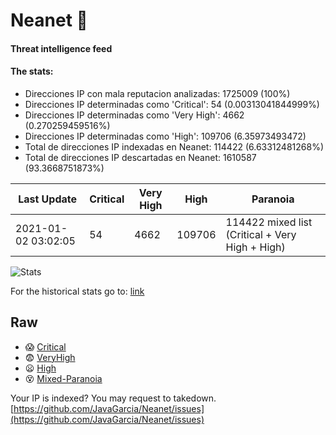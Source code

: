 # Neanet :hocho:
#### Threat intelligence feed
#### The stats:

- Direcciones IP con mala reputacion analizadas: 1725009 (100%)
- Direcciones IP determinadas como 'Critical':  54 (0.00313041844999%)
- Direcciones IP determinadas como 'Very High':  4662 (0.270259459516%)
- Direcciones IP determinadas como 'High':  109706 (6.35973493472)
- Total de direcciones IP indexadas en Neanet:  114422 (6.63312481268%)
- Total de direcciones IP descartadas en Neanet:  1610587 (93.3668751873%)

| Last Update | Critical | Very High | High | Paranoia |
| --- | --- | --- | --- | --- |
| 2021-01-02 03:02:05 | 54 | 4662 | 109706 | 114422 mixed list (Critical + Very High + High)|

![Stats](https://docs.google.com/spreadsheets/d/e/2PACX-1vSnaNMIXVabIpDJjufMlzH7poXnshF3mgd8Is1g9ytUEzVsP5my4Trn8f-xkoLLQ38xpL3HtmUexLo6/pubchart?oid=501124687&format=image)

For the historical stats go to: [link](/stats.csv)
## Raw
- :scream: [Critical](https://raw.githubusercontent.com/JavaGarcia/Neanet/master/blacklists/neanet_critical.txt)
- :fearful: [VeryHigh](https://raw.githubusercontent.com/JavaGarcia/Neanet/master/blacklists/neanet_veryHigh.txtt)
- :frowning: [High](https://raw.githubusercontent.com/JavaGarcia/Neanet/master/blacklists/neanet_high.txt)
- :dizzy_face: [Mixed-Paranoia](https://raw.githubusercontent.com/JavaGarcia/Neanet/master/blacklists/neanet_all.txt)


Your IP is indexed? You may request to takedown. [https://github.com/JavaGarcia/Neanet/issues](https://github.com/JavaGarcia/Neanet/issues)









































































































































































































































































































































































































































































































































































































































































































































































































































































































































































































































































































































































































































































































































































































































































































































































































































































































































































































































































































































































































































































































































































































































































































































































































































































































































































































































































































































































































































































































































































































































































































































































































































































































































